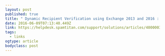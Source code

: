 ```yaml
---
layout: post 
published: true 
title: " Dynamic Recipient Verification using Exchange 2013 and 2016 : SpamTitan Technical Support " 
date: 2016-06-09T07:13:40.449Z 
link: https://helpdesk.spamtitan.com/support/solutions/articles/4000003763-dynamic-recipient-verification-using-exchange-2013-and-2016 
tags:
  - links
ogtype: article 
bodyclass: post 
---
```


